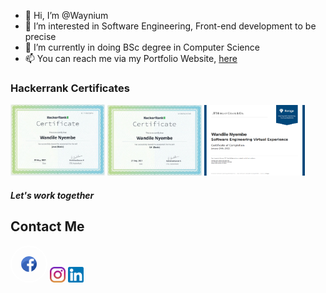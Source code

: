 - 👋 Hi, I’m @Waynium
- 👀 I’m interested in Software Engineering, Front-end development to be precise
- 🌱 I’m currently in doing BSc degree in Computer Science 
- 📫 You can reach me via my Portfolio Website, <a href="https://wandilenyembe.netlify.app/">here</a>
<h3 style="align-items:center">Hackerrank Certificates</h3>
<div style="style.css" className="acheivements">
  <a href="https://www.hackerrank.com/certificates/111852cebf7a"><img width="30%" src="BasicJava.JPG" /></a>
  <a href="https://www.hackerrank.com/certificates/b8d9d237c58b"><img width="30%" src="BasicCSharp.JPG" /></a>
  <a href="https://github.com/Waynium/JPMorgan-Tech-Task3"><img width="31.85%" src="JPMorgan Certificate.png" /></a>
</div>

<div id="contact" style="style.css">
    <h5>Let's work together</h5>
    <h2>Contact Me</h2>
</div>
      
<div class="social-links" style="justify-content:center;">
    <a href="https://web.facebook.com/wayne.nyembe.5/"><img src="facebook icon.png" width="5%" style="padding-top:15px; padding-bottom:15px; padding-right:15px; padding-left:15px; border-radius:50%; border:2px solid; border-color:rgb(255, 255, 255);" alt=""></a>
    <a href="https://www.instagram.com/waynium.007"><img src="insta icon.png" width="5%" style="" class="instagram" alt=""></a>
    <a href="https://www.linkedin.com/in/wandile-nyembe-a69bb31b8/"><img src="linkedin icon.png" width="5%" style="style.css" class="linkedin" alt=""></a>
</div>


                                                            

<!---
Waynium/Waynium is a ✨ special ✨ repository because its `README.md` (this file) appears on your GitHub profile.
You can click the Preview link to take a look at your changes.
--->

